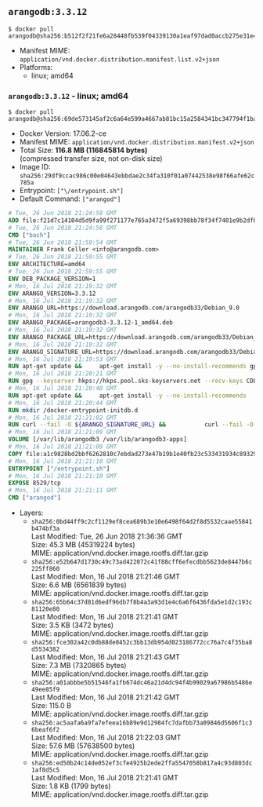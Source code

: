 ## `arangodb:3.3.12`

```console
$ docker pull arangodb@sha256:b512f2f21fe6a28448fb539f04339130a1eaf97dad0accb275e31e4e1226bd67
```

-	Manifest MIME: `application/vnd.docker.distribution.manifest.list.v2+json`
-	Platforms:
	-	linux; amd64

### `arangodb:3.3.12` - linux; amd64

```console
$ docker pull arangodb@sha256:69de573145af2c6a64e599a4667ab81bc15a2584341bc347794f1ba0d1c92455
```

-	Docker Version: 17.06.2-ce
-	Manifest MIME: `application/vnd.docker.distribution.manifest.v2+json`
-	Total Size: **116.8 MB (116845814 bytes)**  
	(compressed transfer size, not on-disk size)
-	Image ID: `sha256:29df9ccac986c00e04643ebbdae2c34fa310f01a07442538e98f66afe62c785a`
-	Entrypoint: `["\/entrypoint.sh"]`
-	Default Command: `["arangod"]`

```dockerfile
# Tue, 26 Jun 2018 21:24:58 GMT
ADD file:f21d7c14104d5d9fa99f271177e765a3472f5a69398bb78f34f7401e9b2df837 in / 
# Tue, 26 Jun 2018 21:24:58 GMT
CMD ["bash"]
# Tue, 26 Jun 2018 21:59:54 GMT
MAINTAINER Frank Celler <info@arangodb.com>
# Tue, 26 Jun 2018 21:59:55 GMT
ENV ARCHITECTURE=amd64
# Tue, 26 Jun 2018 21:59:55 GMT
ENV DEB_PACKAGE_VERSION=1
# Mon, 16 Jul 2018 21:19:32 GMT
ENV ARANGO_VERSION=3.3.12
# Mon, 16 Jul 2018 21:19:32 GMT
ENV ARANGO_URL=https://download.arangodb.com/arangodb33/Debian_9.0
# Mon, 16 Jul 2018 21:19:32 GMT
ENV ARANGO_PACKAGE=arangodb3-3.3.12-1_amd64.deb
# Mon, 16 Jul 2018 21:19:32 GMT
ENV ARANGO_PACKAGE_URL=https://download.arangodb.com/arangodb33/Debian_9.0/amd64/arangodb3-3.3.12-1_amd64.deb
# Mon, 16 Jul 2018 21:19:32 GMT
ENV ARANGO_SIGNATURE_URL=https://download.arangodb.com/arangodb33/Debian_9.0/amd64/arangodb3-3.3.12-1_amd64.deb.asc
# Mon, 16 Jul 2018 21:19:53 GMT
RUN apt-get update &&     apt-get install -y --no-install-recommends gpg dirmngr     &&     rm -rf /var/lib/apt/lists/*
# Mon, 16 Jul 2018 21:20:21 GMT
RUN gpg --keyserver hkps://hkps.pool.sks-keyservers.net --recv-keys CD8CB0F1E0AD5B52E93F41E7EA93F5E56E751E9B
# Mon, 16 Jul 2018 21:20:40 GMT
RUN apt-get update &&     apt-get install -y --no-install-recommends         libjemalloc1         ca-certificates         pwgen         curl     &&     rm -rf /var/lib/apt/lists/*
# Mon, 16 Jul 2018 21:20:44 GMT
RUN mkdir /docker-entrypoint-initdb.d
# Mon, 16 Jul 2018 21:21:02 GMT
RUN curl --fail -O ${ARANGO_SIGNATURE_URL} &&           curl --fail -O ${ARANGO_PACKAGE_URL} &&             gpg --verify ${ARANGO_PACKAGE}.asc &&     (echo arangodb3 arangodb3/password password test | debconf-set-selections) &&     (echo arangodb3 arangodb3/password_again password test | debconf-set-selections) &&     DEBIAN_FRONTEND="noninteractive" dpkg -i ${ARANGO_PACKAGE} &&     rm -rf /var/lib/arangodb3/* &&     sed -ri         -e 's!127\.0\.0\.1!0.0.0.0!g'         -e 's!^(file\s*=).*!\1 -!'         -e 's!^\s*uid\s*=.*!!'         /etc/arangodb3/arangod.conf     && chgrp 0 /var/lib/arangodb3 /var/lib/arangodb3-apps     && chmod 775 /var/lib/arangodb3 /var/lib/arangodb3-apps     &&     rm -f ${ARANGO_PACKAGE}*
# Mon, 16 Jul 2018 21:21:09 GMT
VOLUME [/var/lib/arangodb3 /var/lib/arangodb3-apps]
# Mon, 16 Jul 2018 21:21:09 GMT
COPY file:a1c9828bd2bbf6262810c7ebdad273e47b19b1e40fb23c533431934c89329a8f in /entrypoint.sh 
# Mon, 16 Jul 2018 21:21:10 GMT
ENTRYPOINT ["/entrypoint.sh"]
# Mon, 16 Jul 2018 21:21:10 GMT
EXPOSE 8529/tcp
# Mon, 16 Jul 2018 21:21:11 GMT
CMD ["arangod"]
```

-	Layers:
	-	`sha256:0bd44ff9c2cf1129ef8cea689b3e10e6498f64d2f8d5532caae55841b474bf3a`  
		Last Modified: Tue, 26 Jun 2018 21:36:36 GMT  
		Size: 45.3 MB (45319224 bytes)  
		MIME: application/vnd.docker.image.rootfs.diff.tar.gzip
	-	`sha256:e52b647d1730c49c73ad422072c41f88cff6efecdbb5623de8447b6c225ff860`  
		Last Modified: Mon, 16 Jul 2018 21:21:46 GMT  
		Size: 6.6 MB (6561839 bytes)  
		MIME: application/vnd.docker.image.rootfs.diff.tar.gzip
	-	`sha256:65b64c37d81d6edf96db7f8b4a3a93d1e4c6a6f6436fda5e1d2c193c81120e80`  
		Last Modified: Mon, 16 Jul 2018 21:21:41 GMT  
		Size: 3.5 KB (3472 bytes)  
		MIME: application/vnd.docker.image.rootfs.diff.tar.gzip
	-	`sha256:fce302a42c0db88de0452c3bb13db954d023186772cc76a7c4f35ba8d5534382`  
		Last Modified: Mon, 16 Jul 2018 21:21:43 GMT  
		Size: 7.3 MB (7320865 bytes)  
		MIME: application/vnd.docker.image.rootfs.diff.tar.gzip
	-	`sha256:a01abbbe5b51546fa1fb674dc46a21d4dc94f4b99029a67986b5486e49ee85f9`  
		Last Modified: Mon, 16 Jul 2018 21:21:42 GMT  
		Size: 115.0 B  
		MIME: application/vnd.docker.image.rootfs.diff.tar.gzip
	-	`sha256:ac5aafa6a9fa7efeea16b89e9d12984fc7dafbb73a09846d5606f1c36beaf6f2`  
		Last Modified: Mon, 16 Jul 2018 21:22:03 GMT  
		Size: 57.6 MB (57638500 bytes)  
		MIME: application/vnd.docker.image.rootfs.diff.tar.gzip
	-	`sha256:ed50b24c14de052ef3cfe4925b2ede2ffa5547058b817a4c93d803dc1af8d5c5`  
		Last Modified: Mon, 16 Jul 2018 21:21:41 GMT  
		Size: 1.8 KB (1799 bytes)  
		MIME: application/vnd.docker.image.rootfs.diff.tar.gzip
